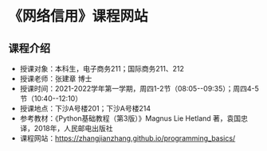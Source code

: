 # 《网络信用》课程网站


##  课程介绍

- 授课对象：本科生，电子商务211；国际商务211、212
- 授课老师：张建章 博士
- 授课时间：2021-2022学年第一学期，周四1-2节（08:05--09:35）；周四4-5节（10:40--12:10）
- 授课地点：下沙A号楼201；下沙A号楼214
- 参考教材：《Python基础教程（第3版）》Magnus Lie Hetland 著，袁国忠 译，2018年，人民邮电出版社
- 课程网站：https://zhangjianzhang.github.io/programming_basics/
